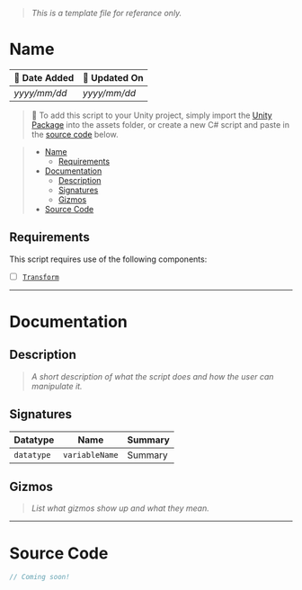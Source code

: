 > *This is a template file for referance only.*
# Name

| 📆 Date Added | 📆 Updated On |
|-|-|
|*yyyy/mm/dd*|*yyyy/mm/dd*|

> :paperclip: To add this script to your Unity project, simply import the [Unity Package](./) into the assets folder, or create a new C# script and paste in the [source code](./specs.md#source-code) below.

> - [Name](#name)
>   - [Requirements](#requirements)
> - [Documentation](#documentation)
>   - [Description](#description)
>   - [Signatures](#signatures)
>   - [Gizmos](#gizmos)
> - [Source Code](#source-code)

## Requirements

This script requires use of the following components:
- [ ] [`Transform`](https://docs.unity3d.com/ScriptReference/Transform.html)

---
# Documentation

## Description
> *A short description of what the script does and how the user can manipulate it.*

## Signatures
| Datatype | Name | Summary |
|-|-|-|
| `datatype` | `variableName` | Summary |
## Gizmos

> *List what gizmos show up and what they mean.*

---
# Source Code
``` cs
// Coming soon!
```
